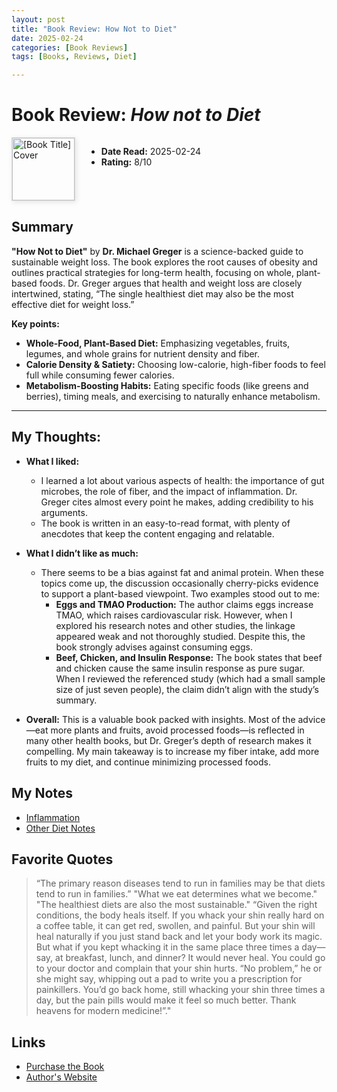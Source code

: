 ```yaml
---
layout: post
title: "Book Review: How Not to Diet"
date: 2025-02-24
categories: [Book Reviews]
tags: [Books, Reviews, Diet]

---
```


# Book Review: *How not to Diet*

<div style="display: flex; align-items: flex-start; gap: 20px;">
  <div style="flex: 0 0 auto; width: 100px; height: auto;">
    <img src="https://i.imgur.com/RkCUjay.jpeg" alt="[Book Title] Cover" style="width: 100px; height: auto; border: 1px solid #ddd; box-shadow: 2px 2px 8px rgba(0, 0, 0, 0.1);">
  </div>
  <div style="flex: 1;">
    <ul>
      <li><strong>Date Read:</strong> 2025-02-24 </li>
      <li><strong>Rating:</strong> 8/10</li>
    </ul>
  </div>
</div>

## Summary

**"How Not to Diet"** by **Dr. Michael Greger** is a science-backed guide to sustainable weight loss. The book explores the root causes of obesity and outlines practical strategies for long-term health, focusing on whole, plant-based foods. Dr. Greger argues that health and weight loss are closely intertwined, stating, “The single healthiest diet may also be the most effective diet for weight loss.”

**Key points:**

- **Whole-Food, Plant-Based Diet:** Emphasizing vegetables, fruits, legumes, and whole grains for nutrient density and fiber.
- **Calorie Density & Satiety:** Choosing low-calorie, high-fiber foods to feel full while consuming fewer calories.
- **Metabolism-Boosting Habits:** Eating specific foods (like greens and berries), timing meals, and exercising to naturally enhance metabolism.



---

## My Thoughts:

- **What I liked:**
	- I learned a lot about various aspects of health: the importance of gut microbes, the role of fiber, and the impact of inflammation. Dr. Greger cites almost every point he makes, adding credibility to his arguments.   
  - The book is written in an easy-to-read format, with plenty of anecdotes that keep the content engaging and relatable.
  
- **What I didn’t like as much:**
    - There seems to be a bias against fat and animal protein. When these topics come up, the discussion occasionally cherry-picks evidence to support a plant-based viewpoint. Two examples stood out to me:
        - **Eggs and TMAO Production:** The author claims eggs increase TMAO, which raises cardiovascular risk. However, when I explored his research notes and other studies, the linkage appeared weak and not thoroughly studied. Despite this, the book strongly advises against consuming eggs.
        - **Beef, Chicken, and Insulin Response:** The book states that beef and chicken cause the same insulin response as pure sugar. When I reviewed the referenced study (which had a small sample size of just seven people), the claim didn’t align with the study’s summary.
    
- **Overall:** This is a valuable book packed with insights. Most of the advice—eat more plants and fruits, avoid processed foods—is reflected in many other health books, but Dr. Greger’s depth of research makes it compelling. My main takeaway is to increase my fiber intake, add more fruits to my diet, and continue minimizing processed foods.



## My Notes

- [Inflammation](https://rishisareen.com/blog/general/2025/02/24/HNTD-AntiInflammatory.html)
- [Other Diet Notes](https://rishisareen.com/blog/general/2025/02/24/HNTD-DietContd.html)

## Favorite Quotes

> “The primary reason diseases tend to run in families may be that diets tend to run in families.”
> "What we eat determines what we become."
> "The healthiest diets are also the most sustainable."
> “Given the right conditions, the body heals itself. If you whack your shin really hard on a coffee table, it can get red, swollen, and painful. But your shin will heal naturally if you just stand back and let your body work its magic. But what if you kept whacking it in the same place three times a day—say, at breakfast, lunch, and dinner? It would never heal. You could go to your doctor and complain that your shin hurts. “No problem,” he or she might say, whipping out a pad to write you a prescription for painkillers. You’d go back home, still whacking your shin three times a day, but the pain pills would make it feel so much better. Thank heavens for modern medicine!”."

## Links
- [Purchase the Book](https://amzn.in/d/0Lwakhj)
- [Author's Website](https://nutritionfacts.org/book/how-not-to-diet/)





